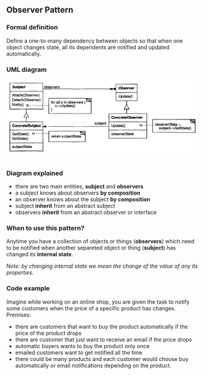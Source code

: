 ## Observer Pattern

### Formal definition
 
Define a one-to-many dependency between objects so that when one object changes state, all its dependents are notified and updated automatically.


### UML diagram

![Source book: Design Patters, Elements of Reusable Object-Oriented Software](https://github.com/osotorrio/designpatterns/blob/master/GangOfFour.Patterns/Structural/Observer/img/uml_diagram.PNG)


### Diagram explained
- there are two main entities, **subject** and **observers**
- a subject knows about observers **by composition**
- an observer knows about the subject **by composition**
- subject **inherit** from an abstract subject
- observers **inherit** from an abstract observer or interface


### When to use this pattern?

Anytime you have a collection of objects or things (**observers**) which need to be notified when another separeted object or thing (**subject**) has changed its **internal state**. 

*Note: by changing internal state we mean the change of the value of any its properties.*


### Code example

Imagine while working on an online shop, you are given the task to notify some customers when the price of a specific product has changes. Premises:

- there are customers that want to buy the product automatically if the price of the product drops
- there are customer that just want to receive an email if the price drops
- automatic buyers wants to buy the product only once
- emailed customers want to get notified all the time
- there could be many products and each customer would choose buy automatically or email notifications depending on the product.
